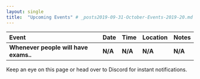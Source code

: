 ```yaml
---
layout: single
title:  "Upcoming Events" # _posts2019-09-31-October-Events-2019-20.md 
---
```

| Event | Date | Time | Location | Notes
|:-----------------|:----------|:-----------|:-----------|:-----------|
| __Whenever people will have exams..__ | __N/A__ | __N/A__ | __N/A__ | __N/A__ |

Keep an eye on this page or head over to Discord for instant notifications.
